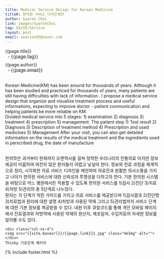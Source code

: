 ```yaml
---
title: Medical Service Design for Korean Medicine
titleK: 한의원 서비스 디자인제안
author: Syaron Choi
link: images/SyaronChoi
tag: UX/UI/Service
layout: post
email: sealion93@naver.com
---	
```


<div class="container">

<div class="deDep">
{{page.title}}<br>
<p style="font-size:15px; margin:0px; padding:0px 0px 0px 8px; margin:0px 0px 8px 0px;">- {{page.tag}}</p>
{{page.author}}<br>
<p style="font-size:15px; margin:0px; padding:0px 0px 0px 8px;">- {{page.email}}</p>
</div>

<br>

<div class="det lato">

<!--영문-->
Korean Medicine(KM) has been around for thousands of years. Although it has been studied and practiced for thousands of years, many patients are still having difficulties with lack of information . I propose a medical service design that organize and visualize treatment process and useful informations, expecting to improve doctor - patient communication and helping patients be more reliable on KM.
<br>
Divided medical service into 5 stages: 1) examination 2) diagnosis 3) treatment 4) prescription 5) management. The patient step 1) Test result 2) Diagnosis  3) Description of treatment method 4) Prescription and used medicines 5) Management 
After your visit, you can also get detailed information on the results of the medical treatment and the ingredients used in perscribed drug, the date of manufacture

<!--영문-->

</div>


<div class="noto">
<!--국문-->

<br>
한의학은 과거부터 현재까지 오랜역사를 걸쳐 정착한 우리나라의 전통의료 이지만 정보제공이 미흡하여 여전히 많은 환자들이 어렵고 낯설어 한다. 정보와 진료 과정을 체계적으로 정리, 시각화한 의료 서비스 디자인을 제안하여 의료진과 원활한 의사소통을 가지고 나아가 한의원 서비스에 대한 신뢰성과 투명성을 더하고자 한다.
기본 한의원 시스템을 바탕으로 어느 병원에서든 적용할 수 있도록 
한의원 서비스를 1)검사 2)진단 3)치료 4)처방 5)관리의 총 5단계로 나누었다.
<br>
환자는 각 단계가 적힌 가이드를 가지고 의료 서비스를 제공받으며
1)검사결과 2)진단명 3)치료법과 원리에 대한 설명 4)처방과 사용된 약재 그리고 5)관리법까지
서비스 단계에 대한 기본 정보를 제공받을 수 있다.
내원 이후 큐알코드를 통해 개인 모바일 페이지에서 진료결과와 처방약에 사용된 약재의 원산지, 제조일자, 수입처등의 자세한 정보를 알아볼 수도 있다. 

<!--국문-->

</div>

<div class="row noto">
	
	<div class="col-xs-4">
	<img src="{{site.baseurl}}/{{page.link}}1.jpg" class="deImg" alt=""></div>
	Thinky 기초단계 패키지
</div>

	

</div> 

{% include footer.html %}